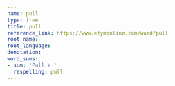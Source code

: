 ```yaml
---
name: pull
type: free
title: pull
reference_link: https://www.etymonline.com/word/pull
root_name: 
root_language: 
denotation: 
word_sums:
- sum: 'Pull + '
  respelling: pull
---
```

